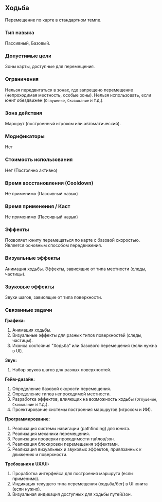## Ходьба

Перемещение по карте в стандартном темпе.

### Тип навыка
Пассивный, Базовый.

### Допустимые цели
Зоны карты, доступные для перемещения.

### Ограничения
Нельзя передвигаться в зонах, где запрещено перемещение (непроходимая местность, особые зоны). Нельзя использовать, если юнит обездвижен (`Оглушение`, `Сковывание` и т.д.).

### Зона действия
Маршрут (построенный игроком или автоматический).

### Модификаторы
Нет

### Стоимость использования
Нет (Постоянно активно)

### Время восстановления (Cooldown)
Не применимо (Пассивный навык)

### Время применения / Каст
Не применимо (Пассивный навык)

### Эффекты
Позволяет юниту перемещаться по карте с базовой скоростью. Является основным способом передвижения.

### Визуальные эффекты
Анимация ходьбы. Эффекты, зависящие от типа местности (следы, частицы).

### Звуковые эффекты
Звуки шагов, зависящие от типа поверхности.

### Связанные задачи

**Графика:**
1. Анимация ходьбы.
2. Визуальные эффекты для разных типов поверхностей (следы, частицы).
3. Иконка состояния "Ходьба" или базового перемещения (если нужна в UI).

**Звук:**
1. Набор звуков шагов для разных поверхностей.

**Гейм-дизайн:**
1. Определение базовой скорости перемещения.
2. Определение типов непроходимой местности.
3. Разработка эффектов, влияющих на возможность ходьбы (`Оглушение`, `Сковывание` и т.д.).
4. Проектирование системы построения маршрутов (игроком и ИИ).

**Программирование:**
1. Реализация системы навигации (pathfinding) для юнита.
2. Реализация механики перемещения.
3. Реализация проверки проходимости тайлов/зон.
4. Реализация блокировки перемещения эффектами.
5. Реализация визуальных и звуковых эффектов, привязанных к движению и поверхности.

**Требования к UX/UI:**
1. Проработка интерфейса для построения маршрута (если применимо).
2. Индикация текущего типа перемещения (ходьба/бег) в UI юнита (если нужно).
3. Визуальная индикация доступных для ходьбы путей/зон.